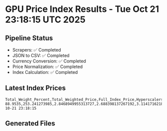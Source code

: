 # GPU Price Index Results - Tue Oct 21 23:18:15 UTC 2025

## Pipeline Status
- Scrapers: ✅ Completed
- JSON to CSV: ✅ Completed
- Currency Conversion: ✅ Completed
- Price Normalization: ✅ Completed
- Index Calculation: ✅ Completed

## Latest Index Prices
```
Total_Weight_Percent,Total_Weighted_Price,Full_Index_Price,Hyperscalers_Only_Price,Non_Hyperscalers_Only_Price,Hyperscaler_Weight,Non_Hyperscaler_Weight,Calculation_Date
88.9535,253.241273985,2.8468949955313727,2.688398137267192,3.1141716218460758,55.84,33.113499999999995,2025-10-21 23:18:15
```

## Generated Files
```
```
